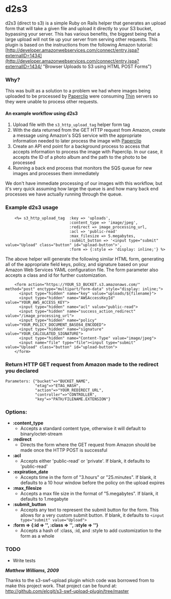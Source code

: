 # **d2s3**
d2s3 (direct to s3) is a simple Ruby on Rails helper that generates an upload form that will take a given file and upload it directly to your S3 bucket, bypassing your server.  This has various benefits, the biggest being that a large upload will not tie up your server from serving other requests.  This plugin is based on the instructions from the following Amazon tutorial: [http://developer.amazonwebservices.com/connect/entry.jspa?externalID=1434](http://developer.amazonwebservices.com/connect/entry.jspa?externalID=1434/ "Browser Uploads to S3 using HTML POST Forms")

### Why?
This was built as a solution to a problem we had where images being uploaded to be processed by [Paperclip](http://thoughtbot.com/projects/paperclip "Thoughtbot - Paperclip") were consuming [Thin](http://code.macournoyer.com/thin/ "Thin - Another Web Server") servers so they were unable to process other requests.  

#### An example workflow using d2s3
 1. Upload file with the `s3_http_upload_tag` helper form tag
 2. With the data returned from the GET HTTP request from Amazon, create a message using Amazon's SQS service with the appropriate information needed to later process the image with [Paperclip](http://thoughtbot.com/projects/paperclip "Thoughtbot - Paperclip")
 3. Create an API end point for a background process to access that accepts information to process the image with Paperclip.  In our case, it accepts the ID of a photo album and the path to the photo to be processed
 4. Running a back end process that monitors the SQS queue for new images and processes them immediately
 
We don't have immediate processing of our images with this workflow, but it's very quick assuming how large the queue is and how many back end processes we have actually running through the queue.

### Example d2s3 usage
		<%= s3_http_upload_tag 	:key => 'uploads', 
								:content_type => 'image/jpeg', 
								:redirect => image_processing_url,
								:acl => 'public-read' 
								:max_filesize => 5.megabytes,
								:submit_button => '<input type="submit" value="Upload" class="button" id="upload-button">',
								:form => {:style => 'display: inline;'} %>

The above helper will generate the following similar HTML form, generating all of the appropriate field keys, policy, and signature based on your Amazon Web Services YAML configuration file.  The form parameter also accepts a class and id for further customization.  

		<form action="https://YOUR_S3_BUCKET.s3.amazonaws.com/" method="post" enctype="multipart/form-data" style="display: inline;">
		  <input type="hidden" name="key" value="uploads/${filename}">
		  <input type="hidden" name="AWSAccessKeyId" value="YOUR_AWS_ACCESS_KEY"> 
		  <input type="hidden" name="acl" value="public-read"> 
		  <input type="hidden" name="success_action_redirect" value="/image_processing_url">
		  <input type="hidden" name="policy" value="YOUR_POLICY_DOCUMENT_BASE64_ENCODED">
		  <input type="hidden" name="signature" value="YOUR_CALCULATED_SIGNATURE">
		  <input type="hidden" name="Content-Type" value="image/jpeg">
		  <input name="file" type="file"><input type="submit" value="Upload" class="button" id="upload-button">
		</form>
		
### Return HTTP GET request from Amazon made to the redirect you declared
    Parameters: {"bucket"=>"BUCKET_NAME", 
                 "etag"=>"ETAG_HASH", 
                 "action"=>"YOUR_REDIRECT_URL",
                 "controller"=>"CONTROLLER",
                 "key"=>"PATH/FILENAME.EXTENSION"}
		
### Options:
* **:content_type** 
  * Accepts a standard content type, otherwise it will default to binary/octet-stream
* **:redirect** 
  * Directs the form where the GET request from Amazon should be made once the HTTP POST is successful
* **:acl** 
  * Accepts either 'public-read' or 'private'.  If blank, it defaults to 'public-read'
* **:expiration_date** 
  * Accepts time in the form of "3.hours" or "25.minutes".  If blank, it defaults to a 10 hour window before the policy on the upload expires
* **:max_filesize** 
  * Accepts a max file size in the format of "5.megabytes".  If blank, it defaults to 1.megabyte
* **:submit_button** 
  * Accepts any text to represent the submit button for the form.  This allows for a very custom submit button.  If blank, it defaults to `<input type="submit" value="Upload">`
* **:form => {:id => '', :class => '', :style => ''}** 
  * Accepts a hash of :class, :id, and :style to add customization to the form as a whole
    

### **TODO**
* Write tests 

_**Matthew Williams, 2009**_

Thanks to the s3-swf-upload plugin which code was borrowed from to make this project work.  That project can be found at: http://github.com/elcgit/s3-swf-upload-plugin/tree/master

